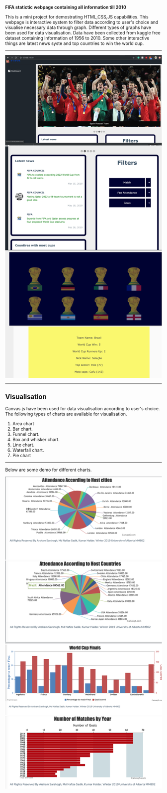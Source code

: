 **FIFA statictic webpage containing all information till 2010**

This is a mini project for demostrating HTML,CSS,JS capabilities. This webpage is interactive system to filter data according to user's choice and visualise necessary data through graph.
Different types of graphs have been used for data visualisation. Data have been collected from kaggle free dataset containing information of 1956 to 2010. Some other interactive things are 
latest news syste and top countries to win the world cup. 

---
![picture](fp.png)
![picture](fpm.png)
![picture](fpb.png)

---

## Visualisation

Canvas.js have been used for data visualisation according to user's choice. The following types of charts are available for visualisation. 
1. Area chart
2. Bar chart.
3. Funnel chart. 
4. Box and whisker chart.
5. Line chart.
6. Waterfall chart.
7. Pie chart

---
Below are some demo for different charts. 

![picture](s1.png)
![picture](s2.png)
![picture](s3.png)
![picture](s4.png)